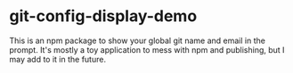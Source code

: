 # git-config-display-demo
This is an npm package to show your global git name and email in the prompt.
It's mostly a toy application to mess with npm and publishing, but I may add to it in the future.
